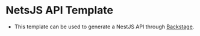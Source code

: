 # NetsJS API Template

- This template can be used to generate a NestJS API through [Backstage](https://www.backstage.spiry.ro).
